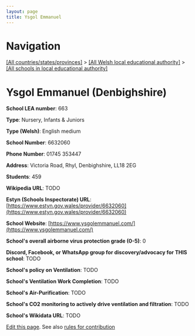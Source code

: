 ```yaml
---
layout: page
title: Ysgol Emmanuel
---
```

# Navigation

[[All countries/states/provinces]](../../..) > [[All Welsh local educational authority]](../..) > [[All schools in local educational authority]](..)

# Ysgol Emmanuel (Denbighshire)

**School LEA number**: 663

**Type**: Nursery, Infants & Juniors

**Type (Welsh)**: English medium

**School Number**: 6632060

**Phone Number**: 01745 353447

**Address**: Victoria Road, Rhyl, Denbighshire, LL18 2EG

**Students**: 459

**Wikipedia URL**: TODO

**Estyn (Schools Inspectorate) URL**: [https://www.estyn.gov.wales/provider/6632060](https://www.estyn.gov.wales/provider/6632060)

**School Website**: [https://www.ysgolemmanuel.com/](https://www.ysgolemmanuel.com/)

**School's overall airborne virus protection grade (0-5)**: 0

**Discord, Facebook, or WhatsApp group for discovery/advocacy for THIS school**: TODO

**School's policy on Ventilation**: TODO

**School's Ventilation Work Completion**: TODO

**School's Air-Purification**: TODO

**School's CO2 monitoring to actively drive ventilation and filtration**: TODO

**School's Wikidata URL**: TODO




[Edit this page](https://github.com/ventilate-schools/Wales/edit/prif/./Denbighshire/Ysgol_Emmanuel.md). See also [rules for contribution](../../../contribution-rules/)